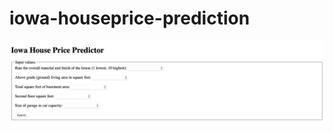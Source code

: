 # iowa-houseprice-prediction

![Screenshot of house price calculator web page](Screenshot%202024-07-18%20at%2018.23.55.png)

